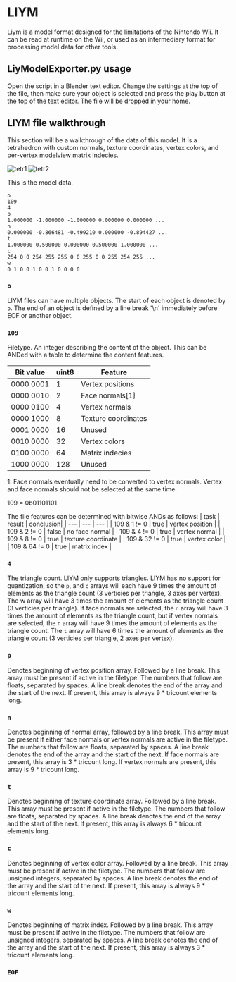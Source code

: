 # LIYM
Liym is a model format designed for the limitations of the Nintendo Wii. It can be read at runtime on the Wii, or used as an intermediary format for processing model data for other tools. 

## LiyModelExporter.py usage

Open the script in a Blender text editor. Change the settings at the top of the file, then make sure your object is selected and press the play button at the top of the text editor. The file will be dropped in your home. 

## LIYM file walkthrough

This section will be a walkthrough of the data of this model. It is a tetrahedron with custom normals, texture coordinates, vertex colors, and per-vertex modelview matrix indecies.

![tetr1](https://github.com/user-attachments/assets/cce2e110-d63f-4dd5-b050-663a567f6add) ![tetr2](https://github.com/user-attachments/assets/88ea4576-629f-4325-9c28-2e02ce967ba6)

This is the model data. 

```
o
109
4
p
1.000000 -1.000000 -1.000000 0.000000 0.000000 ...
n
0.000000 -0.866481 -0.499210 0.000000 -0.894427 ...
t
1.000000 0.500000 0.000000 0.500000 1.000000 ...
c
254 0 0 254 255 255 0 0 255 0 0 255 254 255 ...
w
0 1 0 0 1 0 0 1 0 0 0 0 
```

### `o`
LIYM files can have multiple objects. The start of each object is denoted by `o`. The end of an object is defined by a line break '\n' immediately before EOF or another object.

### `109`
Filetype. An integer describing the content of the object. This can be ANDed with a table to determine the content features.

| Bit value | uint8 | Feature |
| --------- | ----- | ------- |
| 0000 0001 | 1     | Vertex positions |
| 0000 0010 | 2     | Face normals[1] |
| 0000 0100 | 4     | Vertex normals |
| 0000 1000 | 8     | Texture coordinates |
| 0001 0000 | 16    | Unused |
| 0010 0000 | 32    | Vertex colors |
| 0100 0000 | 64    | Matrix indecies |
| 1000 0000 | 128   | Unused |

1: Face normals eventually need to be converted to vertex normals. Vertex and face normals should not be selected at the same time. 


109 = 0b01101101

The file features can be determined with bitwise ANDs as follows: 
| task | result | conclusion|
| --- | --- | --- |
| 109 & 1 != 0 | true | vertex position |
| 109 & 2 != 0 | false | no face normal |
| 109 & 4 != 0 | true | vertex normal |
| 109 & 8 != 0 | true | texture coordinate |
| 109 & 32 != 0 | true | vertex color |
| 109 & 64 != 0 | true | matrix index |

### `4`
The triangle count. LIYM only supports triangles. LIYM has no support for quantization, so the `p`, and `c` arrays will each have 9 times the amount of elements as the triangle count (3 verticies per triangle, 3 axes per vertex). The w array will have 3 times the amount of elements as the triangle count (3 verticies per triangle). If face normals are selected, the `n` array will have 3 times the amount of elements as the triangle count, but if vertex normals are selected, the `n` array will have 9 times the amount of elements as the triangle count. The `t` array will have 6 times the amount of elements as the triangle count (3 verticies per triangle, 2 axes per vertex). 

### `p`
Denotes beginning of vertex position array. Followed by a line break. This array must be present if active in the filetype. The numbers that follow are floats, separated by spaces. A line break denotes the end of the array and the start of the next. If present, this array is always 9 * tricount elements long. 

### `n`
Denotes beginning of normal array, followed by a line break. This array must be present if either face normals or vertex normals are active in the filetype. The numbers that follow are floats, separated by spaces. A line break denotes the end of the array and the start of the next. If face normals are present, this array is 3 * tricount long. If vertex normals are present, this array is 9 * tricount long. 

### `t`
Denotes beginning of texture coordinate array. Followed by a line break. This array must be present if active in the filetype. The numbers that follow are floats, separated by spaces. A line break denotes the end of the array and the start of the next. If present, this array is always 6 * tricount elements long. 

### `c`
Denotes beginning of vertex color array. Followed by a line break. This array must be present if active in the filetype. The numbers that follow are unsigned integers, separated by spaces. A line break denotes the end of the array and the start of the next. If present, this array is always 9 * tricount elements long. 

### `w`
Denotes beginning of matrix index. Followed by a line break. This array must be present if active in the filetype. The numbers that follow are unsigned integers, separated by spaces. A line break denotes the end of the array and the start of the next. If present, this array is always 3 * tricount elements long. 

### `EOF` 
